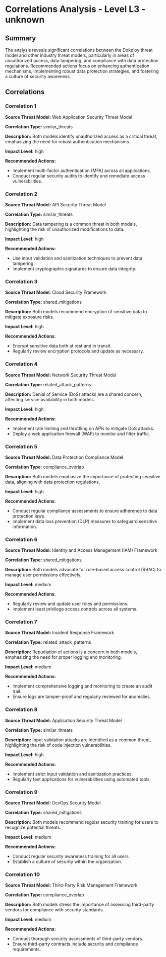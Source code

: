 # Correlations Analysis - Level L3 - unknown

## Summary

The analysis reveals significant correlations between the Dokploy threat model and other industry threat models, particularly in areas of unauthorized access, data tampering, and compliance with data protection regulations. Recommended actions focus on enhancing authentication mechanisms, implementing robust data protection strategies, and fostering a culture of security awareness.

## Correlations

### Correlation 1

**Source Threat Model:** Web Application Security Threat Model

**Correlation Type:** similar_threats

**Description:** Both models identify unauthorized access as a critical threat, emphasizing the need for robust authentication mechanisms.

**Impact Level:** high

**Recommended Actions:**
- Implement multi-factor authentication (MFA) across all applications.
- Conduct regular security audits to identify and remediate access vulnerabilities.

### Correlation 2

**Source Threat Model:** API Security Threat Model

**Correlation Type:** similar_threats

**Description:** Data tampering is a common threat in both models, highlighting the risk of unauthorized modifications to data.

**Impact Level:** high

**Recommended Actions:**
- Use input validation and sanitization techniques to prevent data tampering.
- Implement cryptographic signatures to ensure data integrity.

### Correlation 3

**Source Threat Model:** Cloud Security Framework

**Correlation Type:** shared_mitigations

**Description:** Both models recommend encryption of sensitive data to mitigate exposure risks.

**Impact Level:** high

**Recommended Actions:**
- Encrypt sensitive data both at rest and in transit.
- Regularly review encryption protocols and update as necessary.

### Correlation 4

**Source Threat Model:** Network Security Threat Model

**Correlation Type:** related_attack_patterns

**Description:** Denial of Service (DoS) attacks are a shared concern, affecting service availability in both models.

**Impact Level:** high

**Recommended Actions:**
- Implement rate limiting and throttling on APIs to mitigate DoS attacks.
- Deploy a web application firewall (WAF) to monitor and filter traffic.

### Correlation 5

**Source Threat Model:** Data Protection Compliance Model

**Correlation Type:** compliance_overlap

**Description:** Both models emphasize the importance of protecting sensitive data, aligning with data protection regulations.

**Impact Level:** high

**Recommended Actions:**
- Conduct regular compliance assessments to ensure adherence to data protection laws.
- Implement data loss prevention (DLP) measures to safeguard sensitive information.

### Correlation 6

**Source Threat Model:** Identity and Access Management (IAM) Framework

**Correlation Type:** shared_mitigations

**Description:** Both models advocate for role-based access control (RBAC) to manage user permissions effectively.

**Impact Level:** medium

**Recommended Actions:**
- Regularly review and update user roles and permissions.
- Implement least privilege access controls across all systems.

### Correlation 7

**Source Threat Model:** Incident Response Framework

**Correlation Type:** related_attack_patterns

**Description:** Repudiation of actions is a concern in both models, emphasizing the need for proper logging and monitoring.

**Impact Level:** medium

**Recommended Actions:**
- Implement comprehensive logging and monitoring to create an audit trail.
- Ensure logs are tamper-proof and regularly reviewed for anomalies.

### Correlation 8

**Source Threat Model:** Application Security Threat Model

**Correlation Type:** similar_threats

**Description:** Input validation attacks are identified as a common threat, highlighting the risk of code injection vulnerabilities.

**Impact Level:** high

**Recommended Actions:**
- Implement strict input validation and sanitization practices.
- Regularly test applications for vulnerabilities using automated tools.

### Correlation 9

**Source Threat Model:** DevOps Security Model

**Correlation Type:** shared_mitigations

**Description:** Both models recommend regular security training for users to recognize potential threats.

**Impact Level:** medium

**Recommended Actions:**
- Conduct regular security awareness training for all users.
- Establish a culture of security within the organization.

### Correlation 10

**Source Threat Model:** Third-Party Risk Management Framework

**Correlation Type:** compliance_overlap

**Description:** Both models stress the importance of assessing third-party vendors for compliance with security standards.

**Impact Level:** medium

**Recommended Actions:**
- Conduct thorough security assessments of third-party vendors.
- Ensure third-party contracts include security and compliance requirements.

